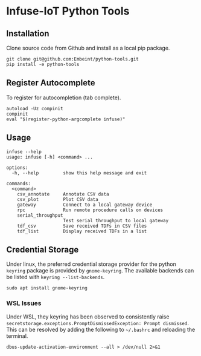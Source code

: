 # Infuse-IoT Python Tools

## Installation

Clone source code from Github and install as a local pip package.

```
git clone git@github.com:Embeint/python-tools.git
pip install -e python-tools
```

## Register Autocomplete

To register for autocompletion (tab complete).

```
autoload -Uz compinit
compinit
eval "$(register-python-argcomplete infuse)"
```

## Usage

```
infuse --help
usage: infuse [-h] <command> ...

options:
  -h, --help         show this help message and exit

commands:
  <command>
    csv_annotate     Annotate CSV data
    csv_plot         Plot CSV data
    gateway          Connect to a local gateway device
    rpc              Run remote procedure calls on devices
    serial_throughput
                     Test serial throughput to local gateway
    tdf_csv          Save received TDFs in CSV files
    tdf_list         Display received TDFs in a list
```

## Credential Storage

Under linux, the preferred credential storage provider for the python ``keyring``
package is provided by ``gnome-keyring``. The available backends can be listed with
``keyring --list-backends``.

```
sudo apt install gnome-keyring
```

### WSL Issues

Under WSL, they keyring has been observed to consistently raise
``secretstorage.exceptions.PromptDismissedException: Prompt dismissed``.
This can be resolved by adding the following to ``~/.bashrc`` and reloading
the terminal.
```
dbus-update-activation-environment --all > /dev/null 2>&1
```
